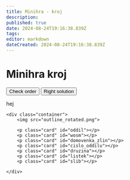 ```yaml
---
title: Minihra - kroj
description: 
published: true
date: 2024-08-24T19:16:38.839Z
tags: 
editor: markdown
dateCreated: 2024-08-24T19:16:38.839Z
---
```


# Minihra kroj

<div class='minigame'>
    <div class="button_wrapper">
        <button id="checking-btn">Check order</button>
        <button id="right-pos-btn">Right solution</button>
    </div>
    <p id="result">hej</p>


    <div class="container">
        <img src="outline_rotated.png">

        <p class="card" id="oddil"></p>
        <p class="card" id="wosm"></p>
        <p class="card" id="domovenka_zlin"></p>
        <p class="card" id="cislo_oddilu"></p>
        <p class="card" id="druzina"></p>
        <p class="card" id="listek"></p>
        <p class="card" id="slib"></p>

    </div>
</div>